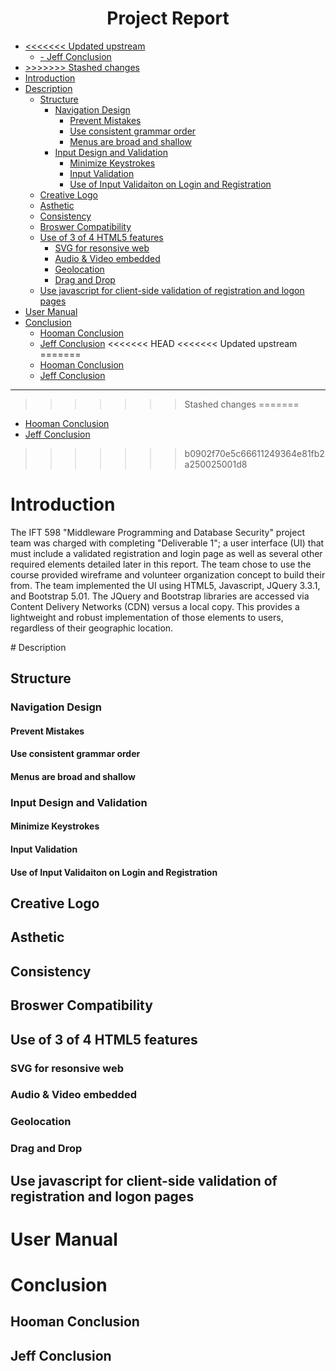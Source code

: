 <h1 align="center"><strong>Project Report</strong></h1>

- [<<<<<<< Updated upstream](#-updated-upstream)
  - [- Jeff Conclusion](#--jeff-conclusion)
- [>>>>>>> Stashed changes](#-stashed-changes)
- [Introduction](#introduction)
- [Description](#description)
  - [Structure](#structure)
    - [Navigation Design](#navigation-design)
      - [Prevent Mistakes](#prevent-mistakes)
      - [Use consistent grammar order](#use-consistent-grammar-order)
      - [Menus are broad and shallow](#menus-are-broad-and-shallow)
    - [Input Design and Validation](#input-design-and-validation)
      - [Minimize Keystrokes](#minimize-keystrokes)
      - [Input Validation](#input-validation)
      - [Use of Input Validaiton on Login and Registration](#use-of-input-validaiton-on-login-and-registration)
  - [Creative Logo](#creative-logo)
  - [Asthetic](#asthetic)
  - [Consistency](#consistency)
  - [Broswer Compatibility](#broswer-compatibility)
  - [Use of 3 of 4 HTML5 features](#use-of-3-of-4-html5-features)
    - [SVG for resonsive web](#svg-for-resonsive-web)
    - [Audio & Video embedded](#audio--video-embedded)
    - [Geolocation](#geolocation)
    - [Drag and Drop](#drag-and-drop)
  - [Use javascript for client-side validation of registration and logon pages](#use-javascript-for-client-side-validation-of-registration-and-logon-pages)
- [User Manual](#user-manual)
- [Conclusion](#conclusion)
  - [Hooman Conclusion](#hooman-conclusion)
  - [Jeff Conclusion](#jeff-conclusion)
<<<<<<< HEAD
<<<<<<< Updated upstream
=======
  - [Hooman Conclusion](#hooman-conclusion)
  - [Jeff Conclusion](#jeff-conclusion)
---
>>>>>>> Stashed changes
=======
  - [Hooman Conclusion](#hooman-conclusion)
  - [Jeff Conclusion](#jeff-conclusion)
>>>>>>> b0902f70e5c66611249364e81fb2a250025001d8
# Introduction
  <p>The IFT 598 "Middleware Programming and Database Security" project team was charged with completing "Deliverable 1"; a user interface (UI) that must include a validated registration and login page as well as several other required elements detailed later in this report.  The team chose to use the course provided wireframe and volunteer organization concept to build their from.  The team implemented the UI using HTML5, Javascript, JQuery 3.3.1, and Bootstrap 5.01.  The JQuery and Bootstrap libraries are accessed via Content Delivery Networks (CDN) versus a local copy.  This provides a lightweight and robust implementation of those elements to users, regardless of their geographic location.</p>
# Description

## Structure

###  Navigation Design

#### Prevent Mistakes

#### Use consistent grammar order

#### Menus are broad and shallow

### Input Design and Validation

#### Minimize Keystrokes

#### Input Validation

#### Use of Input Validaiton on Login and Registration

## Creative Logo

## Asthetic

## Consistency

## Broswer Compatibility

## Use of 3 of 4 HTML5 features

### SVG for resonsive web

### Audio & Video embedded

### Geolocation

### Drag and Drop

## Use javascript for client-side validation of registration and logon pages

# User Manual

# Conclusion

## Hooman Conclusion

## Jeff Conclusion




